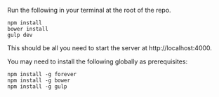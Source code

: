 Run the following in your terminal at the root of the repo. 

```{r, engine='bash', count_lines}
npm install
bower install
gulp dev
```

This should be all you need to start the server at http://localhost:4000.

You may need to install the following globally as prerequisites:

`npm install -g forever`   
`npm install -g bower`   
`npm install -g gulp`   


